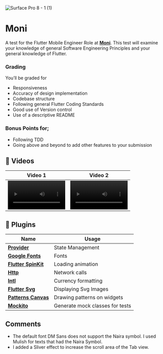 

![Surface Pro 8 - 1 (1)](https://user-images.githubusercontent.com/55156303/165734297-aa6e8fe5-cd87-4cac-9cc7-6d54608fa4d9.png)

# Moni
A test for the Flutter Mobile Engineer Role at [**Moni**](https://www.moni.africa/). This test will examine your knowledge of general Software Engineering Principles and your general knowledge of Flutter.
### Grading
You’ll be graded for
- Responsiveness
- Accuracy of design implementation
- Codebase structure
- Following general Flutter Coding Standards
- Good use of Version control
- Use of a descriptive README
### Bonus Points for;

- Following TDD
- Going above and beyond to add other features to your submission

## 📸 Videos


| Video 1 | Video 2 |
|------|-------|
|<video src='https://user-images.githubusercontent.com/55156303/165736247-2129bb79-e2ed-4027-82f5-89743020f03e.mp4' width=180/> | <video src='https://user-images.githubusercontent.com/55156303/165736858-5209b97a-521c-4a8e-86b1-2b3f05369ec1.mp4' width=180/>|


## 🔌 Plugins
| Name | Usage |
|------|-------|
|[**Provider**](https://pub.dev/packages/provider)| State Management|
|[**Google Fonts**](https://pub.dev/packages/google_fonts)| Fonts|
|[**Flutter SpinKit**](https://pub.dev/packages/flutter_spinkit)|Loading animation|
|[**Http**](https://pub.dev/packages/http)| Network calls|
|[**Intl**](https://pub.dev/packages/intl)| Currency formatting|
|[**Flutter Svg**](https://pub.dev/packages/flutter_svg)|Displaying Svg Images|
|[**Patterns Canvas**](https://pub.dev/packages/patterns_canvas)|Drawing patterns on widgets|
|[**Mockito**](https://pub.dev/packages/mockito)|Generate mock classes for tests|

## Comments
- The default font DM Sans does not support the Naira symbol. I used Mulish for texts that had the Naira Symbol.
- I added a Sliver effect to increase the scroll area of the Tab view.






